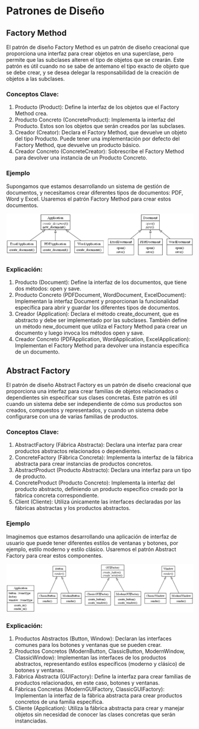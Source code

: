# Patrones de Diseño

## Factory Method

El patrón de diseño Factory Method es un patrón de diseño creacional que proporciona una interfaz para crear objetos en una superclase, pero permite que las subclases alteren el tipo de objetos que se crearán. Este patrón es útil cuando no se sabe de antemano el tipo exacto de objeto que se debe crear, y se desea delegar la responsabilidad de la creación de objetos a las subclases.

### Conceptos Clave:

1. Producto (Product): Define la interfaz de los objetos que el Factory Method crea.
2. Producto Concreto (ConcreteProduct): Implementa la interfaz del Producto. Estos son los objetos que serán creados por las subclases.
3. Creador (Creator): Declara el Factory Method, que devuelve un objeto del tipo Producto. Puede tener una implementación por defecto del Factory Method, que devuelve un producto básico.
4. Creador Concreto (ConcreteCreator): Sobrescribe el Factory Method para devolver una instancia de un Producto Concreto.

### Ejemplo

Supongamos que estamos desarrollando un sistema de gestión de documentos, y necesitamos crear diferentes tipos de documentos: PDF, Word y Excel. Usaremos el patrón Factory Method para crear estos documentos.

![Factory Method](images/classes_factory_method.png)

### Explicación:

1. Producto (Document): Define la interfaz de los documentos, que tiene dos métodos: open y save.
2. Producto Concreto (PDFDocument, WordDocument, ExcelDocument): Implementan la interfaz Document y proporcionan la funcionalidad específica para abrir y guardar los diferentes tipos de documentos.
3. Creador (Application): Declara el método create_document, que es abstracto y debe ser implementado por las subclases. También define un método new_document que utiliza el Factory Method para crear un documento y luego invoca los métodos open y save.
4. Creador Concreto (PDFApplication, WordApplication, ExcelApplication): Implementan el Factory Method para devolver una instancia específica de un documento.

## Abstract Factory

El patrón de diseño Abstract Factory es un patrón de diseño creacional que proporciona una interfaz para crear familias de objetos relacionados o dependientes sin especificar sus clases concretas. Este patrón es útil cuando un sistema debe ser independiente de cómo sus productos son creados, compuestos y representados, y cuando un sistema debe configurarse con una de varias familias de productos.

### Conceptos Clave:

1. AbstractFactory (Fábrica Abstracta): Declara una interfaz para crear productos abstractos relacionados o dependientes.
2. ConcreteFactory (Fábrica Concreta): Implementa la interfaz de la fábrica abstracta para crear instancias de productos concretos.
3. AbstractProduct (Producto Abstracto): Declara una interfaz para un tipo de producto.
4. ConcreteProduct (Producto Concreto): Implementa la interfaz del producto abstracto, definiendo un producto específico creado por la fábrica concreta correspondiente.
5. Client (Cliente): Utiliza únicamente las interfaces declaradas por las fábricas abstractas y los productos abstractos.

### Ejemplo

Imaginemos que estamos desarrollando una aplicación de interfaz de usuario que puede tener diferentes estilos de ventanas y botones, por ejemplo, estilo moderno y estilo clásico. Usaremos el patrón Abstract Factory para crear estos componentes.

![Abstract Factory](images/classes_abstract_factory.png)

### Explicación:

1. Productos Abstractos (Button, Window): Declaran las interfaces comunes para los botones y ventanas que se pueden crear.
2. Productos Concretos (ModernButton, ClassicButton, ModernWindow, ClassicWindow): Implementan las interfaces de los productos abstractos, representando estilos específicos (moderno y clásico) de botones y ventanas.
3. Fábrica Abstracta (GUIFactory): Define la interfaz para crear familias de productos relacionados, en este caso, botones y ventanas.
4. Fábricas Concretas (ModernGUIFactory, ClassicGUIFactory): Implementan la interfaz de la fábrica abstracta para crear productos concretos de una familia específica.
5. Cliente (Application): Utiliza la fábrica abstracta para crear y manejar objetos sin necesidad de conocer las clases concretas que serán instanciadas.